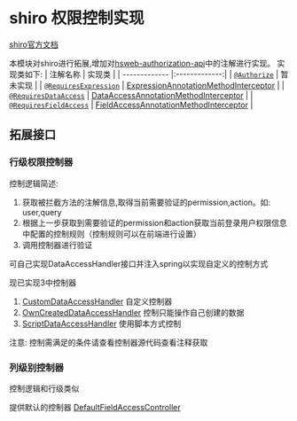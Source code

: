 # shiro 权限控制实现

[shiro官方文档](http://shiro.apache.org/documentation.html)

本模块对shiro进行拓展,增加对[hsweb-authorization-api](../hsweb-authorization-api)中的注解进行实现。
实现类如下:
| 注解名称       | 实现类        | 
| ------------- |:-------------:| 
| [`@Authorize`](src/main/java/org/hswebframework/web/authorization/annotation/Authorize.java)    | 暂未实现 | 
| [`@RequiresExpression`](src/main/java/org/hswebframework/web/authorization/annotation/RequiresExpression.java)      | [ExpressionAnnotationMethodInterceptor](src/main/java/org/hswebframework/web/authorization/shiro/boost/ExpressionAnnotationMethodInterceptor.java)      | 
| [`@RequiresDataAccess`](src/main/java/org/hswebframework/web/authorization/annotation/RequiresDataAccess.java)      | [DataAccessAnnotationMethodInterceptor](src/main/java/org/hswebframework/web/authorization/shiro/boost/DataAccessAnnotationMethodInterceptor.java)      | 
| [`@RequiresFieldAccess`](src/main/java/org/hswebframework/web/authorization/annotation/RequiresFieldAccess.java)      | [FieldAccessAnnotationMethodInterceptor](src/main/java/org/hswebframework/web/authorization/shiro/boost/FieldAccessAnnotationMethodInterceptor.java)      | 

## 拓展接口

### 行级权限控制器

控制逻辑简述:
1. 获取被拦截方法的注解信息,取得当前需要验证的permission,action。如: user,query
2. 根据上一步获取到需要验证的permission和action获取当前登录用户权限信息中配置的控制规则（控制规则可以在前端进行设置）
3. 调用控制器进行验证

可自己实现DataAccessHandler接口并注入spring以实现自定义的控制方式

现已实现3中控制器
1. [CustomDataAccessHandler](src/main/java/org/hswebframework/web/authorization/shiro/boost/handler/CustomDataAccessHandler.java) 自定义控制器
2. [OwnCreatedDataAccessHandler](src/main/java/org/hswebframework/web/authorization/shiro/boost/handler/OwnCreatedDataAccessHandler.java) 控制只能操作自己创建的数据
3. [ScriptDataAccessHandler](src/main/java/org/hswebframework/web/authorization/shiro/boost/handler/ScriptDataAccessHandler.java) 使用脚本方式控制

注意: 控制需满足的条件请查看控制器源代码查看注释获取

### 列级别控制器
控制逻辑和行级类似

提供默认的控制器 [DefaultFieldAccessController](src/main/java/org/hswebframework/web/authorization/shiro/boost/DefaultFieldAccessController.java) 
